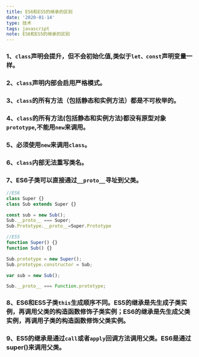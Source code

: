 ```yaml
---
title: ES6和ES5的继承的区别
date: '2020-01-14'
type: 技术
tags: javascript
note: ES6和ES5的继承的区别
---
```

### 1、`class`声明会提升，但不会初始化值,类似于`let、const`声明变量一样。
### 2、`class`声明内部会启用严格模式。
### 3、`class`的所有方法（包括静态和实例方法）都是不可枚举的。
### 4、`class`的所有方法(包括静态和实例方法)都没有原型对象`prototype`,不能用`new`来调用。
### 5、必须使用`new`来调用`class`。
### 6、`class`内部无法重写类名。
### 7、ES6子类可以直接通过`__proto__`寻址到父类。
```js
//ES6
class Super {}
class Sub extends Super {}

const sub = new Sub();
Sub.__proto__ === Super;
Sub.Prototype.__proto__=Super.Prototype

//ES5
function Super() {}
function Sub() {}

Sub.prototype = new Super();
Sub.prototype.constructor = Sub;

var sub = new Sub();

Sub.__proto__ === Function.prototype;
```
### 8、ES6和ES5子类`this`生成顺序不同。ES5的继承是先生成子类实例，再调用父类的构造函数修饰子类实例；ES6的继承是先生成父类实例，再调用子类的构造函数修饰父类实例。
### 9、ES5的继承是通过`call`或者`apply`回调方法调用父类。ES6是通过super()来调用父类。
